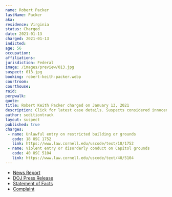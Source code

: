```yaml
---
name: Robert Packer
lastName: Packer
aka:
residence: Virginia
status: Charged
date: 2021-01-13
charged: 2021-01-13
indicted:
age: 56
occupation:
affiliations:
jurisdiction: Federal
image: /images/preview/013.jpg
suspect: 013.jpg
booking: robert-keith-packer.webp
courtroom:
courthouse:
raid:
perpwalk:
quote:
title: Robert Keith Packer charged on January 13, 2021
description: Click for latest case details. Suspects considered innocent until proven guilty.
author: seditiontrack
layout: suspect
published: true
charges:
 - name: Unlawful entry on restricted building or grounds
   code: 18 USC 1752
   link: https://www.law.cornell.edu/uscode/text/18/1752
 - name: Violent entry or disorderly conduct on Capitol grounds
   code: 40 USC 5104
   link: https://www.law.cornell.edu/uscode/text/40/5104
---
```

- [News Report](https://www.cbsnews.com/news/camp-auschwitz-shirt-robert-packer-arrested-virginia/)
- [DOJ Press Release](https://www.justice.gov/usao-dc/pr/seven-charged-federal-court-following-events-united-capitol)
- [Statement of Facts](https://www.justice.gov/usao-dc/press-release/file/1353201/download)
- [Complaint](https://www.justice.gov/usao-dc/press-release/file/1353196/download)

